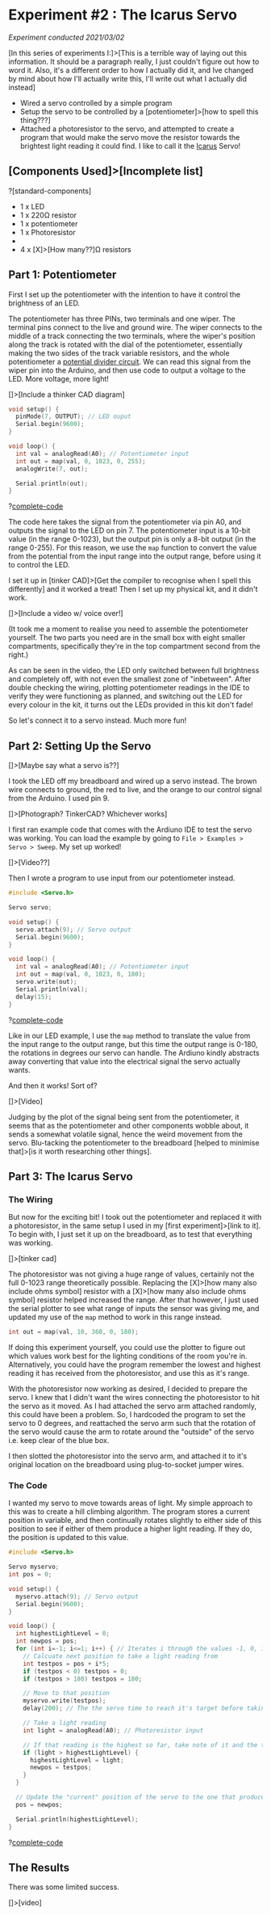 # Experiment #2 : The Icarus Servo
*Experiment conducted 2021/03/02*

[In this series of experiments I:]>[This is a terrible way of laying out this information. It should be a paragraph really, I just couldn't figure out how to word it. Also, it's a different order to how I actually did it, and Ive changed by mind about how I'll actually write this, I'll write out what I actually did instead]

* Wired a servo controlled by a simple program
* Setup the servo to be controlled by a [potentiometer]>[how to spell this thing???]
* Attached a photoresistor to the servo, and attempted to create a
program that would make the servo move the resistor towards the brightest light reading it could find. I like to call it the [Icarus](https://en.wikipedia.org/wiki/Icarus) Servo!

## [Components Used]>[Incomplete list]
?[standard-components]
* 1 x LED
* 1 x 220Ω resistor
* 1 x potentiometer
* 1 x Photoresistor
*
* 4 x [X]>[How many??]Ω resistors

## Part 1: Potentiometer
First I set up the potentiometer with the intention to have it control the brightness of an LED.

The potentiometer has three PINs, two terminals and one wiper. The terminal pins connect to the live and ground wire. The wiper connects to the middle of a track connecting the two terminals, where the wiper's position along the track is rotated with the dial of the potentiometer, essentially making the two sides of the track variable resistors, and the whole potentiometer a [potential divider circuit](@post-link-potential-divier-circuit). We can read this signal from the wiper pin into the Arduino, and then use code to output a voltage to the LED. More voltage, more light!

[]>[Include a thinker CAD diagram]

```C
void setup() {
  pinMode(7, OUTPUT); // LED ouput
  Serial.begin(9600);
}

void loop() {
  int val = analogRead(A0); // Potentiometer input
  int out = map(val, 0, 1023, 0, 255);
  analogWrite(7, out);

  Serial.println(out);
}
```

?[complete-code](02a-potentiometer-led)

The code here takes the signal from the potentiometer via pin A0, and outputs the signal to the LED on pin 7. The potentiometer input is a 10-bit value (in the range 0-1023), but the output pin is only a 8-bit output (in the range 0-255). For this reason, we use the `map` function to convert the value from the potential from the input range into the output range, before using it to control the LED.

I set it up in [tinker CAD]>[Get the compiler to recognise when I spell this differently] and it worked a treat! Then I set up my physical kit, and it didn't work.

[]>[Include a video w/ voice over!]

(It took me a moment to realise you need to assemble the potentiometer yourself. The two parts you need are in the small box with eight smaller compartments, specifically they're in the top compartment second from the right.)

As can be seen in the video, the LED only switched between full brightness and completely off, with not even the smallest zone of "inbetween". After double checking the wiring, plotting potentiometer readings in the IDE to verify they were functioning as planned, and switching out the LED for every colour in the kit, it turns out the LEDs provided in this kit don't fade!

So let's connect it to a servo instead. Much more fun!

## Part 2: Setting Up the Servo
[]>[Maybe say what a servo is??]

I took the LED off my breadboard and wired up a servo instead. The brown wire connects to ground, the red to live, and the orange to our control signal from the Arduino. I used pin 9.

[]>[Photograph? TinkerCAD? Whichever works]

I first ran example code that comes with the Ardiuno IDE to test the servo was working. You can load the example by going to `File > Examples > Servo > Sweep`. My set up worked!

[]>[Video??]

Then I wrote a program to use input from our potentiometer instead.

```C
#include <Servo.h>

Servo servo;

void setup() {
  servo.attach(9); // Servo output
  Serial.begin(9600);
}

void loop() {
  int val = analogRead(A0); // Potentiometer input
  int out = map(val, 0, 1023, 0, 180);
  servo.write(out);
  Serial.println(val);
  delay(15);
}
```

?[complete-code](02b-potentiometer-servo)

Like in our LED example, I use the `map` method to translate the value from the input range to the output range, but this time the output range is 0-180, the rotations in degrees our servo can handle. The Ardiuno kindly abstracts away converting that value into the electrical signal the servo actually wants.

And then it works! Sort of?

[]>[Video]

Judging by the plot of the signal being sent from the potentiometer, it seems that as the potentiometer and other components wobble about, it sends a somewhat volatile signal, hence the weird movement from the servo. Blu-tacking the potentiometer to the breadboard [helped to minimise that]>[is it worth researching other things].

## Part 3: The Icarus Servo

### The Wiring
But now for the exciting bit! I took out the potentiometer and replaced it with a photoresistor, in the same setup I used in my [first experiment]>[link to it]. To begin with, I just set it up on the breadboard, as to test that everything was working.

[]>[tinker cad]

The photoresistor was not giving a huge range of values, certainly not the full 0-1023 range theoretically possible. Replacing the [X]>[how many also include ohms symbol] resistor with a [X]>[how many also include ohms symbol] resistor helped increased the range. After that however, I just used the serial plotter to see what range of inputs the sensor was giving me, and updated my use of the `map` method to work in this range instead.

```C
int out = map(val, 10, 360, 0, 180);
```

If doing this experiment yourself, you could use the plotter to figure out which values work best for the lighting conditions of the room you're in. Alternatively, you could have the program remember the lowest and highest reading it has received from the photoresistor, and use this as it's range.

With the photoresistor now working as desired, I decided to prepare the servo. I knew that I didn't want the wires connecting the photoresistor to hit the servo as it moved. As I had attached the servo arm attached randomly, this could have been a problem. So, I hardcoded the program to set the servo to 0 degrees, and reattached the servo arm such that the rotation of the servo would cause the arm to rotate around the "outside" of the servo i.e. keep clear of the blue box.

I then slotted the photoresistor into the servo arm, and attached it to it's original location on the breadboard using plug-to-socket jumper wires.

### The Code
I wanted my servo to move towards areas of light. My simple approach to this was to create a hill climbing algorithm. The program stores a current position in variable, and then continually rotates slightly to either side of this position to see if either of them produce a higher light reading. If they do, the position is updated to this value.

```C
#include <Servo.h>

Servo myservo;
int pos = 0;

void setup() {
  myservo.attach(9); // Servo output
  Serial.begin(9600);
}

void loop() {
  int highestLightLevel = 0;
  int newpos = pos;
  for (int i=-1; i<=1; i++) { // Iterates i through the values -1, 0, 1 - corresponding to "left", "centre", and "right"
    // Calcuate next position to take a light reading from
    int testpos = pos + i*5;
    if (testpos < 0) testpos = 0;
    if (testpos > 180) testpos = 180;

    // Move to that position
    myservo.write(testpos);
    delay(200); // The the servo time to reach it's target before taking a light reading

    // Take a light reading
    int light = analogRead(A0); // Photoresistor input

    // If that reading is the highest so far, take note of it and the tested position
    if (light > highestLightLevel) {
      highestLightLevel = light;
      newpos = testpos;
    }
  }

  // Update the "current" position of the servo to the one that produced the highest light reading
  pos = newpos;

  Serial.println(highestLightLevel);
}
```

?[complete-code](02c-the-icarus-servo)

## The Results
There was some limited success.

[]>[video]
